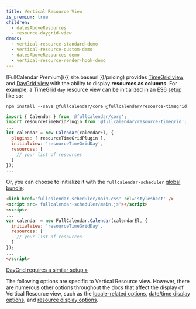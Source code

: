 ```yaml
---
title: Vertical Resource View
is_premium: true
children:
  - datesAboveResources
  - resource-daygrid-view
demos:
  - vertical-resource-standard-demo
  - vertical-resource-custom-demo
  - datesAboveResources-demo
  - vertical-resource-render-hook-demo
---
```


[FullCalendar Premium]({{ site.baseurl }}/pricing) provides [TimeGrid view](timegrid-view) and [DayGrid view](daygrid-view) with the ability to display **resources as columns**. For example, a TimeGrid `day` resource view can be initialized in an [ES6 setup](initialize-es6) like so:

```
npm install --save @fullcalendar/core @fullcalendar/resource-timegrid
```

```js
import { Calendar } from '@fullcalendar/core';
import resourceTimeGridPlugin from '@fullcalendar/resource-timegrid';
...
let calendar = new Calendar(calendarEl, {
  plugins: [ resourceTimeGridPlugin ],
  initialView: 'resourceTimeGridDay',
  resources: [
    // your list of resources
  ]
});
...
```

Or, you can choose to initialize it with the `fullcalendar-scheduler` [global bundle](initialize-globals):

```html
<link href='fullcalendar-scheduler/main.css' rel='stylesheet' />
<script src='fullcalendar-scheduler/main.js'></script>
<script>
...
var calendar = new FullCalendar.Calendar(calendarEl, {
  initialView: 'resourceTimeGridDay',
  resources: [
    // your list of resources
  ]
});
...
</script>
```

[DayGrid requires a similar setup &raquo;](resource-daygrid-view)

The following options are specific to Vertical Resource view. However, there are numerous other options throughout the docs that affect the display of Vertical Resource view, such as the [locale-related options](localization), [date/time display options](date-display), and [resource display options](resource-display).

